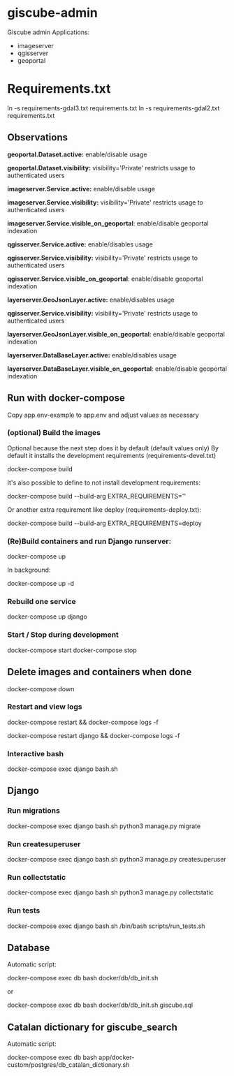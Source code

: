 # giscube-admin

Giscube admin Applications:

- imageserver
- qgisserver
- geoportal

# Requirements.txt
ln -s requirements-gdal3.txt requirements.txt
ln -s requirements-gdal2.txt requirements.txt

## Observations

**geoportal.Dataset.active:** enable/disable usage

**geoportal.Dataset.visibility:** visibility='Private' restricts usage to authenticated users

**imageserver.Service.active:** enable/disable usage

**imageserver.Service.visibility:** visibility='Private' restricts usage to authenticated users

**imageserver.Service.visible_on_geoportal**: enable/disable geoportal indexation

**qgisserver.Service.active:** enable/disables usage

**qgisserver.Service.visibility:** visibility='Private' restricts usage to authenticated users

**qgisserver.Service.visible_on_geoportal**: enable/disable geoportal indexation

**layerserver.GeoJsonLayer.active:** enable/disables usage

**qgisserver.Service.visibility:** visibility='Private' restricts usage to authenticated users

**layerserver.GeoJsonLayer.visible_on_geoportal**: enable/disable geoportal indexation

**layerserver.DataBaseLayer.active:** enable/disables usage

**layerserver.DataBaseLayer.visible_on_geoportal**: enable/disable geoportal indexation



## Run with docker-compose

Copy app.env-example to app.env and adjust values as necessary


### (optional) Build the images

Optional because the next step does it by default (default values only)
By default it installs the development requirements (requirements-devel.txt)

docker-compose build

It's also possible to define to not install development requirements:

docker-compose build --build-arg EXTRA_REQUIREMENTS=''

Or another extra requirement like deploy (requirements-deploy.txt):

docker-compose build --build-arg EXTRA_REQUIREMENTS=deploy


### (Re)Build containers and run Django runserver:

docker-compose up

In background:

docker-compose up -d


### Rebuild one service

docker-compose up django


### Start / Stop during development

docker-compose start
docker-compose stop


## Delete images and containers when done

docker-compose down


### Restart and view logs

docker-compose restart && docker-compose logs -f

docker-compose restart django && docker-compose logs -f


### Interactive bash

docker-compose exec django bash.sh


## Django

### Run migrations

docker-compose exec django bash.sh python3 manage.py migrate

### Run createsuperuser

docker-compose exec django bash.sh python3 manage.py createsuperuser

### Run collectstatic

docker-compose exec django bash.sh python3 manage.py collectstatic

### Run tests

docker-compose exec django bash.sh /bin/bash scripts/run_tests.sh

## Database

Automatic script:

docker-compose exec db bash docker/db/db_init.sh

or

docker-compose exec db bash docker/db/db_init.sh giscube.sql


## Catalan dictionary for giscube_search

Automatic script:

docker-compose exec db bash app/docker-custom/postgres/db_catalan_dictionary.sh
